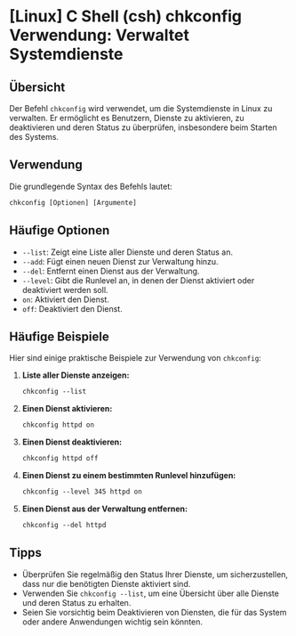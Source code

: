 # [Linux] C Shell (csh) chkconfig Verwendung: Verwaltet Systemdienste

## Übersicht
Der Befehl `chkconfig` wird verwendet, um die Systemdienste in Linux zu verwalten. Er ermöglicht es Benutzern, Dienste zu aktivieren, zu deaktivieren und deren Status zu überprüfen, insbesondere beim Starten des Systems.

## Verwendung
Die grundlegende Syntax des Befehls lautet:

```csh
chkconfig [Optionen] [Argumente]
```

## Häufige Optionen
- `--list`: Zeigt eine Liste aller Dienste und deren Status an.
- `--add`: Fügt einen neuen Dienst zur Verwaltung hinzu.
- `--del`: Entfernt einen Dienst aus der Verwaltung.
- `--level`: Gibt die Runlevel an, in denen der Dienst aktiviert oder deaktiviert werden soll.
- `on`: Aktiviert den Dienst.
- `off`: Deaktiviert den Dienst.

## Häufige Beispiele
Hier sind einige praktische Beispiele zur Verwendung von `chkconfig`:

1. **Liste aller Dienste anzeigen:**
   ```csh
   chkconfig --list
   ```

2. **Einen Dienst aktivieren:**
   ```csh
   chkconfig httpd on
   ```

3. **Einen Dienst deaktivieren:**
   ```csh
   chkconfig httpd off
   ```

4. **Einen Dienst zu einem bestimmten Runlevel hinzufügen:**
   ```csh
   chkconfig --level 345 httpd on
   ```

5. **Einen Dienst aus der Verwaltung entfernen:**
   ```csh
   chkconfig --del httpd
   ```

## Tipps
- Überprüfen Sie regelmäßig den Status Ihrer Dienste, um sicherzustellen, dass nur die benötigten Dienste aktiviert sind.
- Verwenden Sie `chkconfig --list`, um eine Übersicht über alle Dienste und deren Status zu erhalten.
- Seien Sie vorsichtig beim Deaktivieren von Diensten, die für das System oder andere Anwendungen wichtig sein könnten.